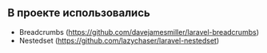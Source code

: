 В проекте использовались
---
- Breadcrumbs (https://github.com/davejamesmiller/laravel-breadcrumbs)
- Nestedset (https://github.com/lazychaser/laravel-nestedset)
